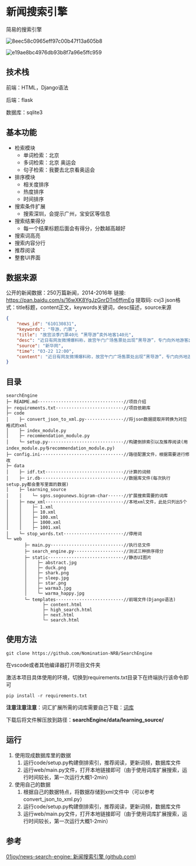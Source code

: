 # 新闻搜索引擎
简易的搜索引擎

![8eec58c0965eff97c00b47f13a605b8](https://github.com/Nomination-NRB/SearchEngine/assets/83486284/9a18ea47-c2ba-471e-a021-1daf637ac212)

![e19ae8bc4976db93b8f7a96e5ffc959](https://github.com/Nomination-NRB/SearchEngine/assets/83486284/8b6eaa62-3059-47b3-9c46-4423948946b2)


## 技术栈

前端：HTML，Django语法

后端：flask

数据库：sqlite3

## 基本功能

- 检索模块
  - 单词检索：北京
  - 多词检索：北京 奥运会
  - 句子检索：我要去北京看奥运会
- 排序模块
  - 相关度排序
  - 热度排序
  - 时间排序
- 搜索条件扩展
  - 搜索深圳，会提示广州，宝安区等信息
- 搜索结果得分
  - 每一个结果标题后面会有得分，分数越高越好
- 搜索词高亮
- 搜索内容分行
- 推荐阅读
- 整套UI界面

## 数据来源

公开的新闻数据：250万篇新闻，2014-2016年
链接: https://pan.baidu.com/s/16wXK8YgJzGnrDTn6ffjmEg 提取码: cvj3
json格式：title标题，content正文，keywords关键词，desc描述，source来源

```json
{
 	"news_id": "610130831",
	"keywords": "导游，门票",
	"title": "故宫淡季门票40元 “黑导游”卖外地客140元",
	"desc": "近日有网友微博爆料称，故宫午门广场售票处出现“黑导游”，专门向外地游客出售高价门票。昨日，记者实地探访故宫，发现“黑导游”确实存在。窗口出售",
	"source": "新华网",
	"time": "03-22 12:00",
	"content": "近日有网友微博爆料称，故宫午门广场售票处出现“黑导游”，专门向外地游客出售高价门票。昨日，记者实地探访故宫，发现“黑导游”确实存在。窗口出售40元的门票，被“黑导游”加价出售，最高加到140元。故宫方面表示，请游客务必通过正规渠道购买门票，避免上当受骗遭受损失。目前单笔门票购买流程不过几秒钟，耐心排队购票也不会等待太长时间。....再反弹”的态势，打击黑导游需要游客配合，通过正规渠道购买门票。"
}
```


## 目录

```
searchEngine
├─ README.md·································//项目介绍
├─ requirements.txt··························//项目依赖库
├─ code
│    ├─ convert_json_to_xml.py···············//将json数据提取并转换为对应格式的xml
│    ├─ index_module.py
│    ├─ recommendation_module.py
│    └─ setup.py·····························//构建倒排索引以及推荐阅读(用index_module.py与recommendation_module.py)
├─ config.ini································//路径配置文件，根据需要进行修改
├─ data
│    ├─ idf.txt······························//计算的词频
│    ├─ ir.db································//数据库文件(每次执行setup.py都会重写里面的数据)
│    ├─ learning_source
│    │    └─ sgns.sogounews.bigram-char······//扩展搜索需要的词库
│    ├─ new_xml······························//本地xml文件，此处只列出5个
│    │    ├─ 1.xml
│    │    ├─ 10.xml
│    │    ├─ 100.xml
│    │    ├─ 1000.xml
│    │    ├─ 1001.xml
│    └─ stop_words.txt·······················//停用词
└─ web
       ├─ main.py····························//执行总文件
       ├─ search_engine.py···················//测试三种排序得分
       ├─ static·····························//静态UI图片
       │    ├─ abstract.jpg
       │    ├─ duck.png
       │    ├─ shark.png
       │    ├─ sleep.jpg
       │    ├─ star.png
       │    ├─ warma3.jpg
       │    └─ warma_happy.jpg
       └─ templates··························//前端文件(Django语法)
              ├─ content.html
              ├─ high_search.html
              ├─ next.html
              └─ search.html
```



## 使用方法

```
git clone https://github.com/Nomination-NRB/SearchEngine
```

在vscode或者其他编译器打开项目文件夹

激活本项目具体使用的环境，切换到requirements.txt目录下在终端执行该命令即可

```
pip install -r requirements.txt
```

**注意注意注意**：词汇扩展所需的词库需要自己下载：[词库](https://pan.baidu.com/s/1svFOwFBKnnlsqrF1t99Lnw)

下载后将文件解压放到路径：**searchEngine/data/learning_source/**

## 运行

1. 使用现成数据库里的数据
   1. 运行code/setup.py构建倒排索引，推荐阅读，更新词频，数据库文件
   2. 运行web/main.py文件，打开本地链接即可（由于使用词库扩展搜索，运行时间较长，第一次运行大概1-2min）
2. 使用自己的数据
   1. 根据自己的数据特点，将数据存储到xml文件中（可以参考convert_json_to_xml.py）
   2. 运行code/setup.py构建倒排索引，推荐阅读，更新词频，数据库文件
   3. 运行web/main.py文件，打开本地链接即可（由于使用词库扩展搜索，运行时间较长，第一次运行大概1-2min）

## 参考

[01joy/news-search-engine: 新闻搜索引擎 (github.com)](https://github.com/01joy/news-search-engine)






